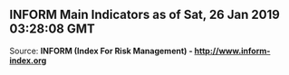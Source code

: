 ## INFORM Main Indicators as of Sat, 26 Jan 2019 03:28:08 GMT

Source: **INFORM (Index For Risk Management) - http://www.inform-index.org**